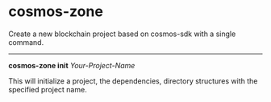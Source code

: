 # cosmos-zone
Create a new blockchain project based on cosmos-sdk with a single command.

---

**cosmos-zone init** _Your-Project-Name_

This will initialize a project, the dependencies, directory structures with the specified project name.
